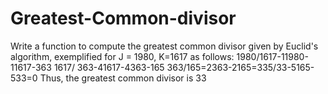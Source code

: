 # Greatest-Common-divisor
Write a function to compute the greatest common divisor given by Euclid's algorithm, exemplified for J = 1980, K=1617 as follows: 1980/1617-11980-11617-363 1617/ 363-41617-4363-165 363/165=2363-2165=335/33-5165-533=0 Thus, the greatest common divisor is 33
